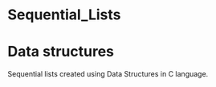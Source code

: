 # Sequential_Lists

# Data structures 

Sequential lists created using Data Structures in C language.
